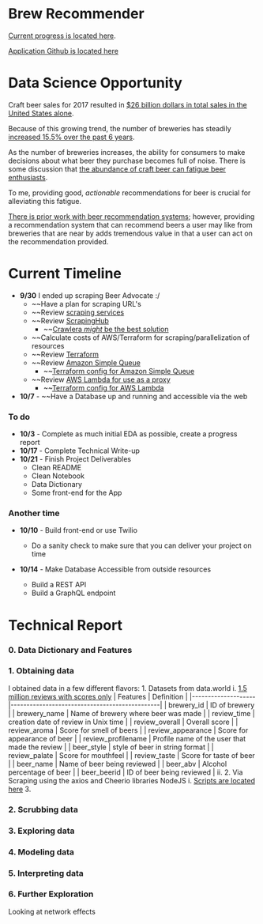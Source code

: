 # Brew Recommender

[Current progress is located here](https://warm-plateau-97950.herokuapp.com/).

[Application Github is located here](https://github.com/rajangdavis/ba_scrape)

# Data Science Opportunity

Craft beer sales for 2017 resulted in [$26 billion dollars in total sales in the United States alone](https://www.statista.com/topics/1806/craft-beer-in-the-us/).

Because of this growing trend, the number of breweries has steadily [increased 15.5% over the past 6 years](https://www.brewersassociation.org/statistics/number-of-breweries/).

As the number of breweries increases, the ability for consumers to make decisions about what beer they purchase becomes full of noise. There is some discussion that [the abundance of craft beer can fatigue beer enthusiasts](https://vinepair.com/articles/craft-beers-post-snob-era-is-here/).

To me, providing good, *actionable* recommendations for beer is crucial for alleviating this fatigue. 

[There is prior work with beer recommendation systems](http://www.recommend.beer/analysis/); however, providing a recommendation system that can recommend beers a user may like from breweries that are near by adds tremendous value in that a user can act on the recommendation provided.

# Current Timeline

- **9/30** I ended up scraping Beer Advocate :/
	- ~~Have a plan for scraping URL's
	- ~~Review [scraping services](https://www.scrapehero.com/web-scraping-cloud-providers/)
	- ~~Review [ScrapingHub](https://scrapinghub.com/scrapy-cloud)
		- ~~[Crawlera *might* be the best solution](https://scrapinghub.com/crawlera)
    - ~~Calculate costs of AWS/Terraform for scraping/parallelization of resources
    - ~~Review [Terraform](https://www.hashicorp.com/products/terraform)
    - ~~Review [Amazon Simple Queue](https://aws.amazon.com/sqs/)
    	- ~~[Terraform config for Amazon Simple Queue](https://www.terraform.io/docs/providers/aws/r/sqs_queue.html)
    - ~~Review [AWS Lambda for use as a proxy](https://github.com/dan-v/awslambdaproxy)
    	- ~~[Terraform config for AWS Lambda](https://www.terraform.io/docs/providers/aws/r/lambda_function.html)
- **10/7** - ~~Have a Database up and running and accessible via the web
### To do
- **10/3** - Complete as much initial EDA as possible, create a progress report
- **10/17** - Complete Technical Write-up
- **10/21** - Finish Project Deliverables
	- Clean README
	- Clean Notebook
	- Data Dictionary
	- Some front-end for the App

### Another time
- **10/10** - Build front-end or use Twilio
	- Do a sanity check to make sure that you can deliver your project on time

- **10/14** - Make Database Accessible from outside resources
    - Build a REST API
    - Build a GraphQL endpoint
    
# Technical Report

### 0. Data Dictionary and Features



### 1. Obtaining data

I obtained data in a few different flavors:
    1. Datasets from data.world
        i. [1.5 million reviews with scores only](https://data.world/socialmediadata/beeradvocate)
        | Features           | Definition                                    |
        |--------------------|-----------------------------------------------|
        | brewery_id         | ID of brewery                                 |
        | brewery_name       | Name of brewery where beer was made           |
        | review_time        | creation date of review in Unix time          |
        | review_overall     | Overall score                                 |
        | review_aroma       | Score for smell of beers                      |
        | review_appearance  | Score for appearance of beer                  |
        | review_profilename | Profile name of the user that made the review |
        | beer_style         | style of beer in string format                |
        | review_palate      | Score for mouthfeel                           |
        | review_taste       | Score for taste of beer                       |
        | beer_name          | Name of beer being reviewed                   |
        | beer_abv           | Alcohol percentage of beer                    |
        | beer_beerid        | ID of beer being reviewed                     |
        ii.[](https://data.world/petergensler/beer-advocate-reviews)
    2. Via Scraping using the axios and Cheerio libraries NodeJS
        i. [Scripts are located here](https://github.com/rajangdavis/ba_scrape/tree/master/scrape_extract_scripts)
    3.

### 2. Scrubbing data

### 3. Exploring data

### 4. Modeling data

### 5. Interpreting data

### 6. Further Exploration
Looking at network effects